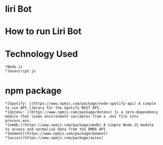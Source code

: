 # liri Bot

# How to run Liri Bot
  
#
# Technology Used
    *Node.js
    *Javascript.js
# npm package
    *[Spotify: ](https://www.npmjs.com/package/node-spotify-api) A simple to use API library for the Spotify REST API.
    *[dotenv: ](https://www.npmjs.com/package/dotenv) Is a zero-dependency module that loads environment variables from a .env file into process.env. 
    *[omdb:](https://www.npmjs.com/package/omdb) A simple Node.JS module to access and normalize data from the OMDb API
    *[moment](https://www.npmjs.com/package/moment)
    *[axios](https://www.npmjs.com/package/axios)
#


